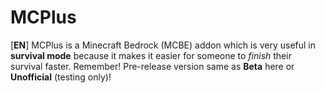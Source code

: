 # MCPlus
[**EN**] MCPlus is a Minecraft Bedrock (MCBE) addon which is very useful in **survival mode** because it makes it easier for someone to *finish* their survival faster. Remember! Pre-release version same as **Beta** here or **Unofficial** (testing only)!
